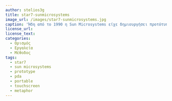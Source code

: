 ```yaml
---
author: stelios3g
title: star7-sunmicrosystems
image_url: /images/star7-sunmicrosystems.jpg
caption: 'Ήδη από το 1990 η Sun Microsystems είχε δημιουργήσει προτότυπα και πειραματικές διεπαφές με την γλώσσα προγραμματισμού Oak,η οποία ήταν πρόδρομος για την δημιουργία της Java.'
license_url:
license_text:  
categories:
  - Ορισμός
  - Εργαλεία
  - Μέθοδος
tags:
  - star7
  - sun microsystems
  - prototype
  - pda
  - portable
  - touchscreen
  - metaphor
---
```

